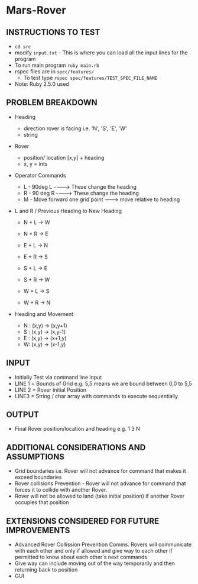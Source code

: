 # Mars-Rover

## INSTRUCTIONS TO TEST 
* `cd src`
* modify `input.txt` - This is where you can load all the input lines for the program
* To run main program `ruby main.rb`
* rspec files are in `spec/features/`
  - To test type `rspec spec/features/TEST_SPEC_FILE_NAME` 
* Note: Ruby 2.5.0 used


## PROBLEM BREAKDOWN
* Heading 
  - direction rover is facing i.e. 'N', 'S', 'E', 'W'
  - string

* Rover 
  - position/ location [x,y] + heading
  - x, y = ints

* Operator Commands 
  - L - 90deg L       ----> These change the heading
  - R - 90 deg R    ----> These change the heading
  - M - Move forward one grid point   ---> move relative to heading

* L and R / Previous Heading to New Heading
  - N + L -> W
  - N + R -> E

  - E + L -> N 
  - E + R -> S

  - S + L -> E
  - S + R -> W

  - W + L -> S
  - W + R -> N

* Heading and Movement
  - N : (x,y) -> (x,y+1)
  - S : (x,y) -> (x,y-1)
  - E : (x,y) -> (x+1,y)
  - W: (x,y) -> (x-1,y)


## INPUT
* Initially Test via command line input
* LINE 1 = Bounds of Grid e.g. 5,5 means we are bound between 0,0 to 5,5 
* LINE 2 = Rover initial Position
* LINE3 = String / char array with commands to execute sequentially

## OUTPUT
* Final Rover position/location and heading e.g. 1 3 N

## ADDITIONAL CONSIDERATIONS AND ASSUMPTIONS
- Grid boundaries i.e. Rover will not advance for command that makes it exceed boundaries
- Rover collisions Prevention - Rover will not advance for command that forces it to collide with another Rover. 
- Rover will not be allowed to land (take initial position) if another Rover occupies that position

## EXTENSIONS CONSIDERED FOR FUTURE IMPROVEMENTS
- Advanced Rover Collission Prevention Comms. Rovers will communicate with each other and only if allowed and give way to each other if permitted to know about each other's next commands
- Give way can include moving out of the way temporarily and then returning back to position
- GUI
